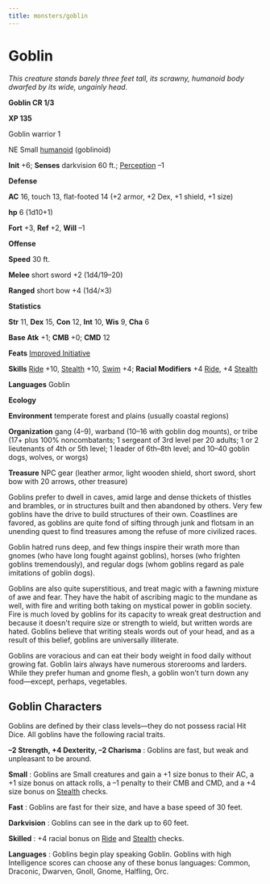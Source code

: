 ```yaml
---
title: monsters/goblin
---
```

# Goblin

_This creature stands barely three feet tall, its scrawny, humanoid body dwarfed by its wide, ungainly head._

**Goblin CR 1/3**

**XP 135**

Goblin warrior 1

NE Small [humanoid](creatureTypes#_humanoid) (goblinoid)

**Init** +6; **Senses** darkvision 60 ft.; [Perception](../skills/perception#_perception) –1

**Defense**

**AC** 16, touch 13, flat-footed 14 (+2 armor, +2 Dex, +1 shield, +1 size)

**hp** 6 (1d10+1)

**Fort** +3, **Ref** +2, **Will** –1

**Offense**

**Speed** 30 ft.

**Melee** short sword +2 (1d4/19–20)

**Ranged** short bow +4 (1d4/×3)

**Statistics**

**Str** 11, **Dex** 15, **Con** 12, **Int** 10, **Wis** 9, **Cha** 6

**Base Atk** +1; **CMB** +0; **CMD** 12

**Feats** [Improved Initiative](../feats#_improved-initiative)

**Skills** [Ride](../skills/ride#_ride) +10, [Stealth](../skills/stealth#_stealth) +10, [Swim](../skills/swim#_swim) +4; **Racial Modifiers** +4 [Ride](../skills/ride#_ride), +4 [Stealth](../skills/stealth#_stealth)

**Languages** Goblin

**Ecology**

**Environment** temperate forest and plains (usually coastal regions)

**Organization** gang (4–9), warband (10–16 with goblin dog mounts), or tribe (17+ plus 100% noncombatants; 1 sergeant of 3rd level per 20 adults; 1 or 2 lieutenants of 4th or 5th level; 1 leader of 6th–8th level; and 10–40 goblin dogs, wolves, or worgs)

**Treasure** NPC gear (leather armor, light wooden shield, short sword, short bow with 20 arrows, other treasure)

Goblins prefer to dwell in caves, amid large and dense thickets of thistles and brambles, or in structures built and then abandoned by others. Very few goblins have the drive to build structures of their own. Coastlines are favored, as goblins are quite fond of sifting through junk and flotsam in an unending quest to find treasures among the refuse of more civilized races.

Goblin hatred runs deep, and few things inspire their wrath more than gnomes (who have long fought against goblins), horses (who frighten goblins tremendously), and regular dogs (whom goblins regard as pale imitations of goblin dogs).

Goblins are also quite superstitious, and treat magic with a fawning mixture of awe and fear. They have the habit of ascribing magic to the mundane as well, with fire and writing both taking on mystical power in goblin society. Fire is much loved by goblins for its capacity to wreak great destruction and because it doesn't require size or strength to wield, but written words are hated. Goblins believe that writing steals words out of your head, and as a result of this belief, goblins are universally illiterate.

Goblins are voracious and can eat their body weight in food daily without growing fat. Goblin lairs always have numerous storerooms and larders. While they prefer human and gnome flesh, a goblin won't turn down any food—except, perhaps, vegetables.

## Goblin Characters

Goblins are defined by their class levels—they do not possess racial Hit Dice. All goblins have the following racial traits.

**–2 Strength, +4 Dexterity, –2 Charisma** : Goblins are fast, but weak and unpleasant to be around.

**Small** : Goblins are Small creatures and gain a +1 size bonus to their AC, a +1 size bonus on attack rolls, a –1 penalty to their CMB and CMD, and a +4 size bonus on [Stealth](../skills/stealth#_stealth) checks.

**Fast** : Goblins are fast for their size, and have a base speed of 30 feet.

**Darkvision** : Goblins can see in the dark up to 60 feet.

**Skilled** : +4 racial bonus on [Ride](../skills/ride#_ride) and [Stealth](../skills/stealth#_stealth) checks.

**Languages** : Goblins begin play speaking Goblin. Goblins with high Intelligence scores can choose any of these bonus languages: Common, Draconic, Dwarven, Gnoll, Gnome, Halfling, Orc.

